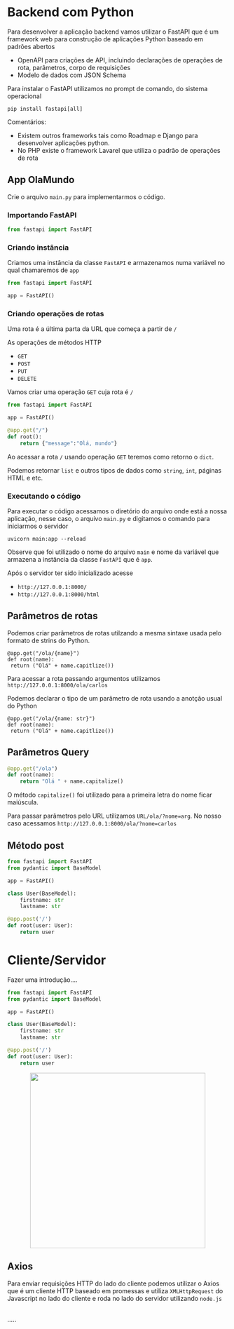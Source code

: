 # Backend com Python

Para desenvolver a aplicação backend vamos utilizar o FastAPI que é um framework web para construção de aplicações Python baseado em padrões abertos
 - OpenAPI para criações de API, incluindo declarações de operações de rota, parâmetros, corpo de requisições
 - Modelo de dados com JSON Schema

Para instalar o FastAPI utilizamos no prompt de comando, do sistema operacional

`pip install fastapi[all]`


Comentários:
- Existem outros frameworks tais como Roadmap e Django para desenvolver aplicações python.
- No PHP existe o framework Lavarel que utiliza o padrão de operações de rota

## App OlaMundo
Crie o arquivo `main.py` para implementarmos o código.

### Importando FastAPI

~~~python
from fastapi import FastAPI
~~~

### Criando instância

Criamos uma instância da classe `FastAPI` e armazenamos numa variável no qual chamaremos de `app`

~~~python
from fastapi import FastAPI

app = FastAPI()
~~~

### Criando operações de rotas

Uma rota é a última parta da URL que começa a partir de `/`

As operações de métodos HTTP
- `GET`
- `POST`
- `PUT`
- `DELETE`

Vamos criar uma operação `GET` cuja rota é `/`

~~~python
from fastapi import FastAPI

app = FastAPI()

@app.get("/")
def root():
    return {"message":"Olá, mundo"}
~~~

Ao acessar a rota `/` usando operação `GET` teremos como retorno o `dict`. 

Podemos retornar `list` e outros tipos de dados como `string`, `int`, páginas HTML e etc.


### Executando o código

Para executar o código acessamos o diretório do arquivo onde está a nossa aplicação, nesse caso, o arquivo `main.py` e digitamos o comando para iniciarmos o servidor

`uvicorn main:app --reload`

Observe que foi utilizado o nome do arquivo `main` e nome da variável que armazena a instância da classe `FastAPI` que é `app`.

Após o servidor ter sido inicializado acesse


- `http://127.0.0.1:8000/`
- `http://127.0.0.1:8000/html`

## Parâmetros de rotas
Podemos criar parâmetros de rotas utilzando a mesma sintaxe usada pelo formato de strins do Python.

~~~
@app.get("/ola/{name}")
def root(name):
 return ("Olá" + name.capitlize())
~~~
Para acessar a rota passando argumentos utilizamos `http://127.0.0.1:8000/ola/carlos`

Podemos declarar o tipo de um parâmetro de rota usando a anotção usual do Python

~~~
@app.get("/ola/{name: str}")
def root(name):
 return ("Olá" + name.capitlize())
~~~

## Parâmetros Query

~~~python
@app.get("/ola")
def root(name):
    return "Olá " + name.capitalize()
~~~

O método `capitalize()` foi utilizado para a primeira letra do nome ficar maiúscula.

Para passar parâmetros pelo URL utilizamos `URL/ola/?nome=arg`. No nosso caso acessamos
`http://127.0.0.1:8000/ola/?nome=carlos`

## Método post

~~~python
from fastapi import FastAPI
from pydantic import BaseModel

app = FastAPI()

class User(BaseModel):
    firstname: str
    lastname: str

@app.post('/')
def root(user: User):
    return user
~~~

# Cliente/Servidor

Fazer uma introdução....
~~~python
from fastapi import FastAPI
from pydantic import BaseModel

app = FastAPI()

class User(BaseModel):
    firstname: str
    lastname: str

@app.post('/')
def root(user: User):
    return user
~~~

<p style="text-align:center"><img src="https://miro.medium.com/v2/resize:fit:720/format:webp/1*4SEvcz6KvyaqOqBpJABTBg.png" style="width:400px" /></p>


## Axios

Para enviar requisições HTTP do lado do cliente podemos utilizar o Axios que é um cliente HTTP baseado em promessas e utiliza `XMLHttpRequest` do Javascript no lado do cliente e roda no lado do servidor utilizando `node.js` 
<br><br>

.....
